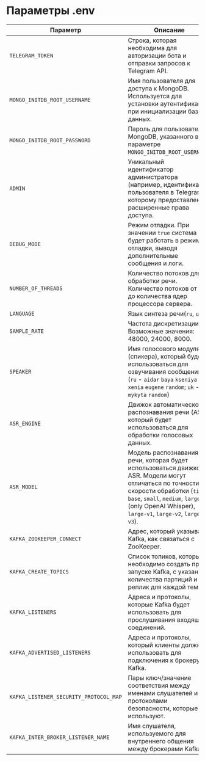 # Параметры .env

| Параметр                               | Описание                                                                                                                                                                                                                              | Пример значения                                  |
|----------------------------------------|---------------------------------------------------------------------------------------------------------------------------------------------------------------------------------------------------------------------------------------|--------------------------------------------------|
| `TELEGRAM_TOKEN`                       | Строка, которая необходима для авторизации бота и отправки запросов к Telegram API.                                                                                                                                                   | `123456789:ABCDEF1234567890abcdef1234567890`     |
| `MONGO_INITDB_ROOT_USERNAME`           | Имя пользователя для доступа к MongoDB. Используется для установки аутентификации при инициализации базы данных.                                                                                                                      | `admin`                                          |
| `MONGO_INITDB_ROOT_PASSWORD`           | Пароль для пользователя MongoDB, указанного в параметре `MONGO_INITDB_ROOT_USERNAME`.                                                                                                                                                 | `password123`                                    |
| `ADMIN`                                | Уникальный идентификатор администратора (например, идентификатор пользователя в Telegram), которому предоставлены расширенные права доступа.                                                                                          | `123456789`                                      |
| `DEBUG_MODE`                           | Режим отладки. При значении `true` система будет работать в режиме отладки, выводя дополнительные сообщения и логи.                                                                                                                   | `true`                                           |
| `NUMBER_OF_THREADS`                    | Количество потоков для обработки речи. Количество потоков от 1 до количества ядер процессора сервера.                                                                                                                                    | `4`                                              |
| `LANGUAGE`                             | Язык синтеза речи(`ru`, `uk`).                                                                                                                                                                                                        | `ru`                                             |
| `SAMPLE_RATE`                          | Частота дискретизации. Возможные значения: 48000, 24000, 8000.                                                                                                                                                                        | `48000`                                          |
| `SPEAKER`                              | Имя голосового модуля (спикера), который будет использоваться для озвучивания сообщений. (`ru` - `aidar` `baya` `kseniya` `xenia` `eugene` `random`; `uk` - `mykyta` `random`)                                                        | `baya`                                           |
| `ASR_ENGINE`                           | Движок автоматического распознавания речи (ASR), который будет использоваться для обработки голосовых данных.                                                                                                                         | `openai_whisper`                                 |
| `ASR_MODEL`                            | Модель распознавания речи, которая будет использоваться движком ASR. Модели могут отличаться по точности и скорости обработки (`tiny`, `base`, `small`, `medium`, `large` (only OpenAI Whisper), `large-v1`, `large-v2`, `large-v3`). | `base`                                           |
| `KAFKA_ZOOKEEPER_CONNECT`              | Адрес, который указывает Kafka, как связаться с ZooKeeper.                                                                                                                                                                            | `zookeeper:2181`                                 |
| `KAFKA_CREATE_TOPICS`                  | Список топиков, которые необходимо создать при запуске Kafka, с указанием количества партиций и реплик для каждой темы.                                                                                                               | `stt:1:1,tts:1:1`                                |
| `KAFKA_LISTENERS`                      | Адреса и протоколы, которые Kafka будет использовать для прослушивания входящих соединений.                                                                                                                                           | `INTERNAL://0.0.0.0:9092,OUTSIDE://0.0.0.0:9094` |
| `KAFKA_ADVERTISED_LISTENERS`           | Адреса и протоколы, который клиенты должны использовать для подключения к брокеру Kafka.                                                                                                                                              | `INTERNAL://kafka:9092,OUTSIDE://localhost:9094` |
| `KAFKA_LISTENER_SECURITY_PROTOCOL_MAP` | Пары ключ/значение соответствия между именами слушателей и протоколами безопасности, которые они используют.                                                                                                                          | `INTERNAL:PLAINTEXT,OUTSIDE:PLAINTEXT`           |
| `KAFKA_INTER_BROKER_LISTENER_NAME`     | Имя слушателя, используемого для внутреннего общения между брокерами Kafka.                                                                                                                                                           | `INTERNAL`                                       |
